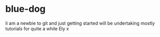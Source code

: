 blue-dog
========

Ii am a newbie to git and just getting started will be undertaking mostly tutorials for quite a while
Ely x
